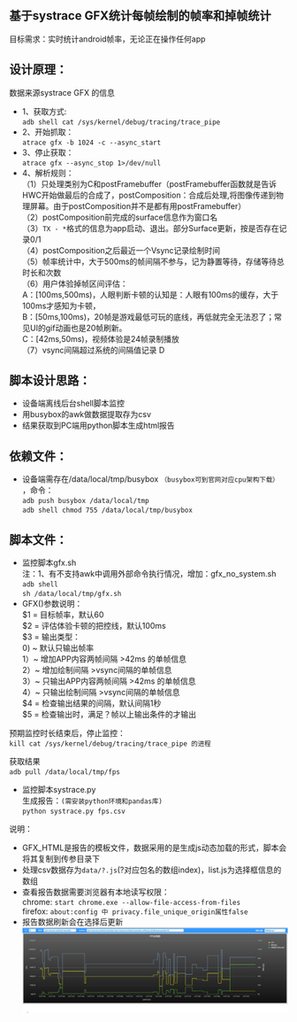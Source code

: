 基于systrace GFX统计每帧绘制的帧率和掉帧统计
------
目标需求：实时统计android帧率，无论正在操作任何app  
  
设计原理：
------
数据来源systrace GFX 的信息  
* 1、获取方式:  
`adb shell cat /sys/kernel/debug/tracing/trace_pipe`  
* 2、开始抓取：  
`atrace gfx -b 1024 -c --async_start`  
* 3、停止获取：  
`atrace gfx --async_stop 1>/dev/null`  
* 4、解析规则：  
（1）只处理类别为C和postFramebuffer（postFramebuffer函数就是告诉HWC开始做最后的合成了，postComposition：合成后处理,将图像传递到物理屏幕。由于postComposition并不是都有用postFramebuffer）  
（2）postComposition前完成的surface信息作为窗口名  
（3）`TX - *`格式的信息为app启动、退出。部分Surface更新，按是否存在记录0/1  
（4）postComposition之后最近一个Vsync记录绘制时间  
（5）帧率统计中，大于500ms的帧间隔不参与，记为静置等待，存储等待总时长和次数  
（6）用户体验掉帧区间评估：  
	A：\[100ms,500ms)，人眼判断卡顿的认知是：人眼有100ms的缓存，大于100ms才感知为卡顿，  
	B：\[50ms,100ms)，20帧是游戏最低可玩的底线，再低就完全无法忍了；常见UI的gif动画也是20帧刷新。  
	C：\[42ms,50ms)，视频体验是24帧录制播放  
（7）vsync间隔超过系统的间隔值记录 D  
  
  
脚本设计思路：
------
* 设备端离线后台shell脚本监控  
* 用busybox的awk做数据提取存为csv  
* 结果获取到PC端用python脚本生成html报告  
  
依赖文件：  
------
* 设备端需存在/data/local/tmp/busybox `（busybox可到官网对应cpu架构下载）` ，命令：  
`adb push busybox /data/local/tmp`  
`adb shell chmod 755 /data/local/tmp/busybox`  
  
脚本文件：
------
* 监控脚本gfx.sh  
注：1、有不支持awk中调用外部命令执行情况，增加：gfx_no_system.sh  
`adb shell`    
`sh /data/local/tmp/gfx.sh`    
* GFX()参数说明：  
$1 = 目标帧率，默认60  
$2 = 评估体验卡顿的把控线，默认100ms  
$3 = 输出类型：  
		0) ~ 默认只输出帧率  
		1）~ 增加APP内容两帧间隔 >42ms 的单帧信息  
		2）~ 增加绘制间隔 >vsync间隔的单帧信息  
		3）~ 只输出APP内容两帧间隔 >42ms 的单帧信息  
		4）~ 只输出绘制间隔 >vsync间隔的单帧信息  
$4 = 检查输出结果的间隔，默认间隔1秒  
$5 = 检查输出时，满足？帧以上输出条件的才输出  
  
预期监控时长结束后，停止监控：  
`kill cat /sys/kernel/debug/tracing/trace_pipe 的进程 ` 
  
获取结果  
`adb pull /data/local/tmp/fps`  
  
* 监控脚本systrace.py  
生成报告：`(需安装python环境和pandas库)`  
`python systrace.py fps.csv`  
  
说明：  
* GFX_HTML是报告的模板文件，数据采用的是生成js动态加载的形式，脚本会将其复制到传参目录下  
* 处理csv数据存为`data/?.js`(?对应包名的数组index)，list.js为选择框信息的数组  
* 查看报告数据需要浏览器有本地读写权限：  
chrome: `start chrome.exe --allow-file-access-from-files`  
firefox: `about:config 中 privacy.file_unique_origin属性false`  
* 报告数据刷新会在选择后更新  
![](/report_demo/report.png)  
